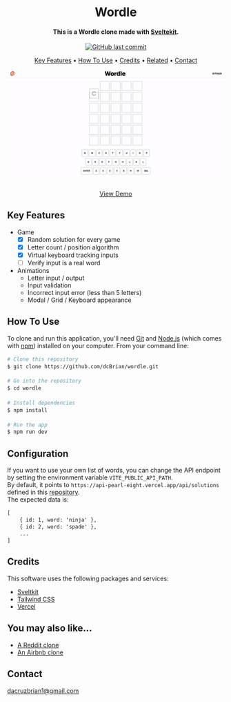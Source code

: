 <h1 align="center">
  <br>
  Wordle
  <br>
</h1>

<h4 align="center">This is a Wordle clone made with <a href="https://kit.svelte.dev/" target="_blank">Sveltekit</a>.</h4>

<p align="center">
    <a href="https://github.com/dcBrian/wordle/commits/main">
    <img src="https://img.shields.io/github/last-commit/dcBrian/wordle?style=flat-square"
         alt="GitHub last commit">
</p>

<p align="center">
  <a href="#key-features">Key Features</a> •
  <a href="#how-to-use">How To Use</a> •
  <a href="#credits">Credits</a> •
  <a href="#you-may-also-like">Related</a> •
  <a href="#contact">Contact</a>
</p>

<p align="center">
  <img src="/images/wordle.gif?raw=true"/>
</p>

<p align="center">
  <a href="https://wordle-eight-plum.vercel.app/">View Demo</a>
</p>

## Key Features

* Game
  - [x] Random solution for every game
  - [x] Letter count / position algorithm
  - [x] Virtual keyboard tracking inputs
  - [ ] Verify input is a real word
* Animations
  - Letter input / output
  - Input validation 
  - Incorrect input error (less than 5 letters)
  - Modal / Grid / Keyboard appearance

## How To Use

To clone and run this application, you'll need [Git](https://git-scm.com) and [Node.js](https://nodejs.org/en/download/) (which comes with [npm](http://npmjs.com)) installed on your computer. From your command line:

```bash
# Clone this repository
$ git clone https://github.com/dcBrian/wordle.git

# Go into the repository
$ cd wordle

# Install dependencies
$ npm install

# Run the app
$ npm run dev
```

## Configuration
If you want to use your own list of words, you can change the API endpoint by setting the environment variable `VITE_PUBLIC_API_PATH`.<br>
By default, it points to `https://api-pearl-eight.vercel.app/api/solutions` defined in this [repository](https://github.com/dcBrian/api).<br>
The expected data is:
```
[
    { id: 1, word: 'ninja' },
    { id: 2, word: 'spade' },
    ...
]
```

## Credits

This software uses the following packages and services:

- [Sveltkit](https://kit.svelte.dev/)
- [Tailwind CSS](https://tailwindcss.com/)
- [Vercel](https://vercel.com/)

## You may also like...

- [A Reddit clone](https://github.com/dcBrian/Reddit)
- [An Airbnb clone](https://github.com/dcBrian/Airbnb)

## Contact

dacruzbrian1@gmail.com
